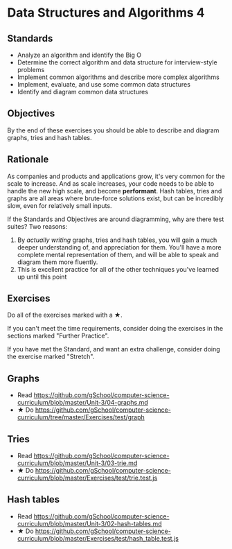 # Data Structures and Algorithms 4

## Standards

- Analyze an algorithm and identify the Big O
- Determine the correct algorithm and data structure for interview-style problems
- Implement common algorithms and describe more complex algorithms
- Implement, evaluate, and use some common data structures
- Identify and diagram common data structures

## Objectives

By the end of these exercises you should be able to describe and diagram graphs, tries and hash tables.

## Rationale

As companies and products and applications grow, it's very common for the scale to increase.  And as scale increases, your code needs to be able to handle the new high scale, and become **performant**.  Hash tables, tries and graphs are all areas where brute-force solutions exist, but can be incredibly slow, even for relatively small inputs.

If the Standards and Objectives are around diagramming, why are there test suites?  Two reasons:

1) By _actually writing_ graphs, tries and hash tables, you will gain a much deeper understanding of, and appreciation for them.  You'll have a more complete mental representation of them, and will be able to speak and diagram them more fluently.
2) This is excellent practice for all of the other techniques you've learned up until this point

## Exercises

Do all of the exercises marked with a ★.

If you can't meet the time requirements, consider doing the exercises in the sections marked "Further Practice".

If you have met the Standard, and want an extra challenge, consider doing the exercise marked "Stretch".

## Graphs

- Read https://github.com/gSchool/computer-science-curriculum/blob/master/Unit-3/04-graphs.md
- ★ Do https://github.com/gSchool/computer-science-curriculum/tree/master/Exercises/test/graph

## Tries

- Read https://github.com/gSchool/computer-science-curriculum/blob/master/Unit-3/03-trie.md
- ★ Do https://github.com/gSchool/computer-science-curriculum/blob/master/Exercises/test/trie.test.js

## Hash tables

- Read https://github.com/gSchool/computer-science-curriculum/blob/master/Unit-3/02-hash-tables.md
- ★ Do https://github.com/gSchool/computer-science-curriculum/blob/master/Exercises/test/hash_table.test.js
